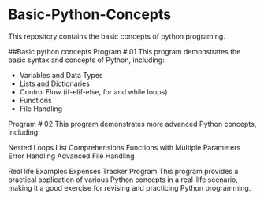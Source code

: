# Basic-Python-Concepts

This repository contains the basic concepts of python programing.

##Basic python concepts
Program # 01
This program demonstrates the basic syntax and concepts of Python, including:

- Variables and Data Types
- Lists and Dictionaries
- Control Flow (if-elif-else, for and while loops)
- Functions
- File Handling

Program # 02
This program demonstrates more advanced Python concepts, including:

Nested Loops
List Comprehensions
Functions with Multiple Parameters
Error Handling
Advanced File Handling

Real life Examples
Expenses Tracker Program
This program provides a practical application of various Python concepts in a real-life scenario, making it a good exercise for revising and practicing Python programming.
